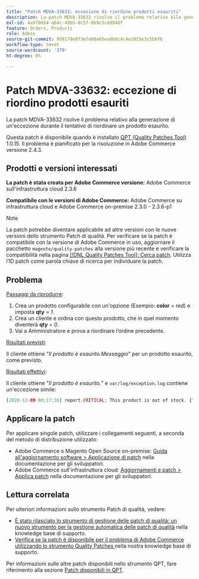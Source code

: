 ```yaml
---
title: "Patch MDVA-33632: eccezione di riordino prodotti esauriti"
description: La patch MDVA-33632 risolve il problema relativo alla generazione di un'eccezione durante il tentativo di riordinare un prodotto esaurito.
exl-id: 4a970db4-a64c-49b5-8c5f-8b9c5cdd946f
feature: Orders, Products
role: Admin
source-git-commit: 958179e0f3efe08e65ea8b0c4c4e1015e3c5bb76
workflow-type: tm+mt
source-wordcount: '379'
ht-degree: 0%

---
```


# Patch MDVA-33632: eccezione di riordino prodotti esauriti

La patch MDVA-33632 risolve il problema relativo alla generazione di un&#39;eccezione durante il tentativo di riordinare un prodotto esaurito.

Questa patch è disponibile quando è installato [QPT (Quality Patches Tool)](/help/announcements/adobe-commerce-announcements/magento-quality-patches-released-new-tool-to-self-serve-quality-patches.md) 1.0.15. Il problema è pianificato per la risoluzione in Adobe Commerce versione 2.4.3.

## Prodotti e versioni interessati

**La patch è stata creata per Adobe Commerce versione:** Adobe Commerce sull&#39;infrastruttura cloud 2.3.6

**Compatibile con le versioni di Adobe Commerce:** Adobe Commerce su infrastruttura cloud e Adobe Commerce on-premise 2.3.0 - 2.3.6-p1

>[!NOTE]
>
>La patch potrebbe diventare applicabile ad altre versioni con le nuove versioni dello strumento Patch di qualità. Per verificare se la patch è compatibile con la versione di Adobe Commerce in uso, aggiornare il pacchetto `magento/quality-patches` alla versione più recente e verificare la compatibilità nella pagina [[!DNL Quality Patches Tool]: Cerca patch](https://devdocs.magento.com/quality-patches/tool.html#patch-grid). Utilizza l’ID patch come parola chiave di ricerca per individuare la patch.

## Problema

<u>Passaggi da riprodurre</u>:

1. Crea un prodotto configurabile con un&#39;opzione (Esempio: **color** = *red*) e imposta **qty** = *1*.
1. Crea un cliente e ordina con questo prodotto, che in quel momento diventerà **qty** = *0*.
1. Vai a Amministratore e prova a riordinare l’ordine precedente.

<u>Risultati previsti</u>:

Il cliente ottiene &quot;*Il prodotto è esaurito.Messaggio*&quot; per un prodotto esaurito, come previsto.

<u>Risultati effettivi</u>:

Il cliente ottiene &quot;*Il prodotto è esaurito.*&quot; e `var/log/exception.log` contiene un&#39;eccezione simile:

```php
[2020-12-09 00:17:36] report.CRITICAL: This product is out of stock. {"exception":"[object] (Magento\\Framework\\Exception\\LocalizedException(code: 0): This product is out of stock. at /vendor/magento/module-quote/Model/Quote.php:1711)"} []
```

## Applicare la patch

Per applicare singole patch, utilizzare i collegamenti seguenti, a seconda del metodo di distribuzione utilizzato:

* Adobe Commerce o Magento Open Source on-premise: [Guida all&#39;aggiornamento software > Applicazione di patch](https://devdocs.magento.com/guides/v2.4/comp-mgr/patching/mqp.html) nella documentazione per gli sviluppatori.
* Adobe Commerce sull&#39;infrastruttura cloud: [Aggiornamenti e patch > Applica patch](https://devdocs.magento.com/cloud/project/project-patch.html) nella documentazione per gli sviluppatori.

## Lettura correlata

Per ulteriori informazioni sullo strumento Patch di qualità, vedere:

* [È stato rilasciato lo strumento di gestione delle patch di qualità: un nuovo strumento per la gestione automatica delle patch di qualità](/help/announcements/adobe-commerce-announcements/magento-quality-patches-released-new-tool-to-self-serve-quality-patches.md) nella knowledge base di supporto.
* [Verifica se la patch è disponibile per il problema di Adobe Commerce utilizzando lo strumento Quality Patches ](/help/support-tools/patches-available-in-qpt-tool/check-patch-for-magento-issue-with-magento-quality-patches.md) nella nostra knowledge base di supporto.

Per informazioni sulle altre patch disponibili nello strumento QPT, fare riferimento alla sezione [Patch disponibili in QPT](https://support.magento.com/hc/en-us/sections/360010506631-Patches-available-in-QPT-tool-).
